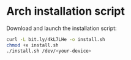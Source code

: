 # Arch installation script
Download and launch the installation script:
```bash
curl -L bit.ly/4kL7LHe -o install.sh
chmod +x install.sh
./install.sh /dev/<your-device>
```
